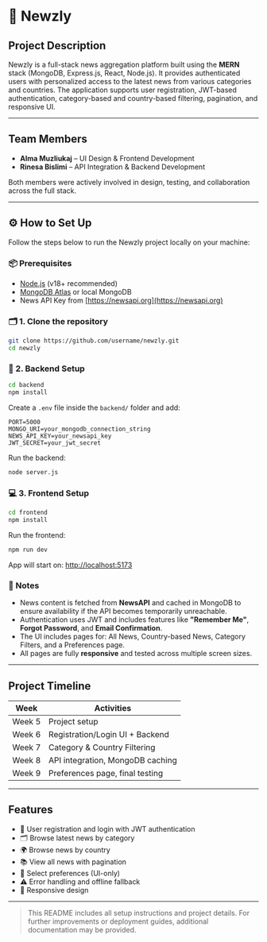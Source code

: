 # 📰 Newzly

## Project Description

Newzly is a full-stack news aggregation platform built using the **MERN** stack (MongoDB, Express.js, React, Node.js). It provides authenticated users with personalized access to the latest news from various categories and countries. The application supports user registration, JWT-based authentication, category-based and country-based filtering, pagination, and responsive UI.

---

## Team Members

* **Alma Muzliukaj** – UI Design & Frontend Development
* **Rinesa Bislimi** – API Integration & Backend Development

Both members were actively involved in design, testing, and collaboration across the full stack.

---

## ⚙️ How to Set Up

Follow the steps below to run the Newzly project locally on your machine:

### 📦 Prerequisites

* [Node.js](https://nodejs.org/) (v18+ recommended)
* [MongoDB Atlas](https://www.mongodb.com/cloud/atlas) or local MongoDB
* News API Key from [https://newsapi.org](https://newsapi.org)

### 🗂️ 1. Clone the repository

```bash
git clone https://github.com/username/newzly.git
cd newzly
```

### 🔧 2. Backend Setup

```bash
cd backend
npm install
```

Create a `.env` file inside the `backend/` folder and add:

```
PORT=5000
MONGO_URI=your_mongodb_connection_string
NEWS_API_KEY=your_newsapi_key
JWT_SECRET=your_jwt_secret
```

Run the backend:

```bash
node server.js
```

### 💻 3. Frontend Setup

```bash
cd frontend
npm install
```

Run the frontend:

```bash
npm run dev
```

App will start on: [http://localhost:5173](http://localhost:5173)

### 📜 Notes

* News content is fetched from **NewsAPI** and cached in MongoDB to ensure availability if the API becomes temporarily unreachable.
* Authentication uses JWT and includes features like **"Remember Me"**, **Forgot Password**, and **Email Confirmation**.
* The UI includes pages for: All News, Country-based News, Category Filters, and a Preferences page.
* All pages are fully **responsive** and tested across multiple screen sizes.

---

## Project Timeline

| Week   | Activities                       |
| ------ | -------------------------------- |
| Week 5 | Project setup                    |
| Week 6 | Registration/Login UI + Backend  |
| Week 7 | Category & Country Filtering     |
| Week 8 | API integration, MongoDB caching |
| Week 9 | Preferences page, final testing  |

---

## Features

* 🔐 User registration and login with JWT authentication
* 🗂️ Browse latest news by category
* 🌍 Browse news by country
* 📚 View all news with pagination
* 🧱 Select preferences (UI-only)
* ⚠️ Error handling and offline fallback
* 📱 Responsive design

---

> This README includes all setup instructions and project details. For further improvements or deployment guides, additional documentation may be provided.
